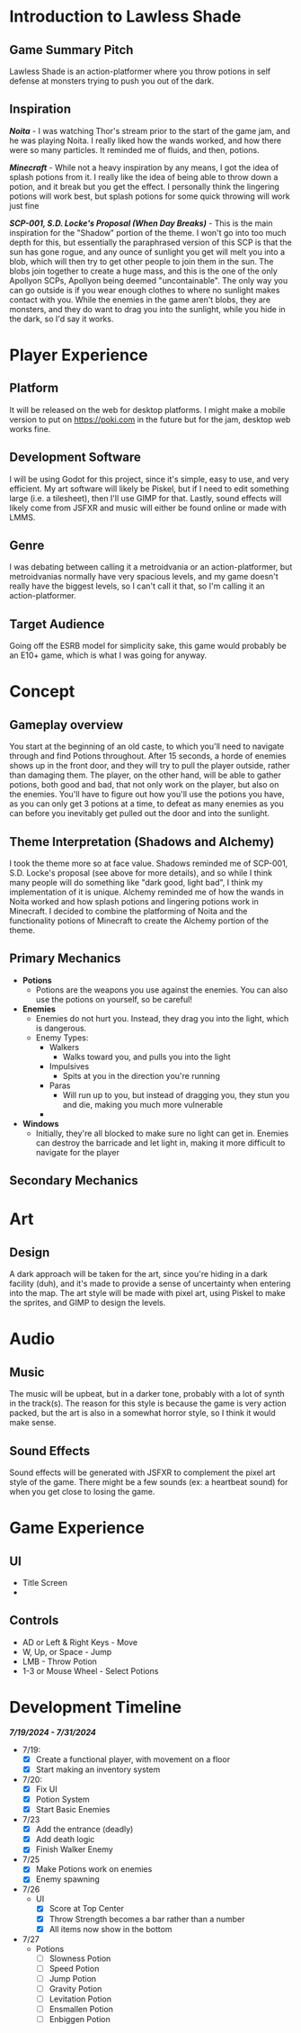 # Introduction to Lawless Shade

## Game Summary Pitch
Lawless Shade is an action-platformer where you throw potions in self defense at monsters trying to push you out of the dark. 
## Inspiration
***Noita*** - I was watching Thor's stream prior to the start of the game jam, and he was playing Noita. I really liked how the wands worked, and how there were so many particles. It reminded me of fluids, and then, potions.

***Minecraft*** - While not a heavy inspiration by any means, I got the idea of splash potions from it. I really like the idea of being able to throw down a potion, and it break but you get the effect. I personally think the lingering potions will work best, but splash potions for some quick throwing will work just fine

***SCP-001, S.D. Locke's Proposal (When Day Breaks)*** - This is the main inspiration for the "Shadow" portion of the theme. I won't go into too much depth for this, but essentially the paraphrased version of this SCP is that the sun has gone rogue, and any ounce of sunlight you get will melt you into a blob, which will then try to get other people to join them in the sun. The blobs join together to create a huge mass, and this is the one of the only Apollyon SCPs, Apollyon being deemed "uncontainable". The only way you can go outside is if you wear enough clothes to where no sunlight makes contact with you. While the enemies in the game aren't blobs, they are monsters, and they do want to drag you into the sunlight, while you hide in the dark, so I'd say it works. 
# Player Experience

## Platform 
It will be released on the web for desktop platforms. I might make a mobile version to put on https://poki.com in the future but for the jam, desktop web works fine.
## Development Software
I will be using Godot for this project, since it's simple, easy to use, and very efficient.
My art software will likely be Piskel, but if I need to edit something large (i.e. a tilesheet), then I'll use GIMP for that. Lastly, sound effects will likely come from JSFXR and music will either be found online or made with LMMS.
## Genre
I was debating between calling it a metroidvania or an action-platformer, but metroidvanias normally have very spacious levels, and my game doesn't really have the biggest levels, so I can't call it that, so I'm calling it an action-platformer.
## Target Audience
Going off the ESRB model for simplicity sake, this game would probably be an E10+ game, which is what I was going for anyway.
# Concept

## Gameplay overview
You start at the beginning of an old caste, to which you'll need to navigate through and find Potions throughout. After 15 seconds, a horde of enemies shows up in the front door, and they will try to pull the player outside, rather than damaging them. The player, on the other hand, will be able to gather potions, both good and bad, that not only work on the player, but also on the enemies. You'll have to figure out how you'll use the potions you have, as you can only get 3 potions at a time, to defeat as many enemies as you can before you inevitably get pulled out the door and into the sunlight. 
## Theme Interpretation (Shadows and Alchemy)
I took the theme more so at face value. Shadows reminded me of SCP-001, S.D. Locke's proposal (see above for more details), and so while I think many people will do something like "dark good, light bad", I think my implementation of it is unique. Alchemy reminded me of how the wands in Noita worked and how splash potions and lingering potions work in Minecraft. I decided to combine the platforming of Noita and the functionality potions of Minecraft to create the Alchemy portion of the theme.
## Primary Mechanics
- **Potions**
	- Potions are the weapons you use against the enemies. You can also use the potions on yourself, so be careful!
- **Enemies**
	- Enemies do not hurt you. Instead, they drag you into the light, which is dangerous.
	- Enemy Types:
		- Walkers
			- Walks toward you, and pulls you into the light
		- Impulsives
			- Spits at you in the direction you're running
		- Paras 
			- Will run up to you, but instead of dragging you, they stun you and die, making you much more vulnerable
		- 
- **Windows**
	- Initially, they're all blocked to make sure no light can get in. Enemies can destroy the barricade and let light in, making it more difficult to navigate for the player

## Secondary Mechanics

# Art

## Design
A dark approach will be taken for the art, since you're hiding in a dark facility (duh), and it's made to provide a sense of uncertainty when entering into the map. The art style will be made with pixel art, using Piskel to make the sprites, and GIMP to design the levels.
# Audio

## Music
The music will be upbeat, but in a darker tone, probably with a lot of synth in the track(s). The reason for this style is because the game is very action packed, but the art is also in a somewhat horror style, so I think it would make sense. 
## Sound Effects
Sound effects will be generated with JSFXR to complement the pixel art style of the game. There might be a few sounds (ex: a heartbeat sound) for when you get close to losing the game.
# Game Experience

## UI
- Title Screen
- 

## Controls
- AD or Left & Right Keys - Move
- W, Up, or Space - Jump
- LMB - Throw Potion
- 1-3 or Mouse Wheel - Select Potions

# Development Timeline
***7/19/2024 - 7/31/2024***
- 7/19:
	- [x] Create a functional player, with movement on a floor
	- [x] Start making an inventory system 
- 7/20: 
	- [x] Fix UI
	- [x] Potion System
	- [x] Start Basic Enemies
- 7/23
	- [x] Add the entrance (deadly)
	- [x] Add death logic
	- [x] Finish Walker Enemy
- 7/25
	- [x] Make Potions work on enemies
	- [x] Enemy spawning
- 7/26
	- UI
		- [x] Score at Top Center
		- [x] Throw Strength becomes a bar rather than a number
		- [x] All items now show in the bottom
- 7/27
	- Potions
		- [ ] Slowness Potion
		- [ ] Speed Potion
		- [ ] Jump Potion
		- [ ] Gravity Potion
		- [ ] Levitation Potion
		- [ ] Ensmallen Potion
		- [ ] Enbiggen Potion